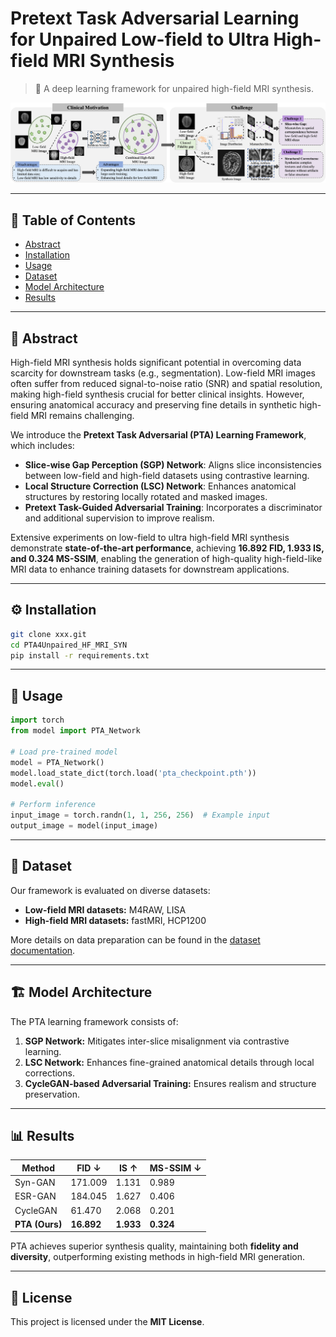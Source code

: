 # Pretext Task Adversarial Learning for Unpaired Low-field to Ultra High-field MRI Synthesis

> 🚀 A deep learning framework for unpaired high-field MRI synthesis.

![PTA-Task](fig1_miccai.png)

---

## 📖 Table of Contents
- [Abstract](#abstract)
- [Installation](#installation)
- [Usage](#usage)
- [Dataset](#dataset)
- [Model Architecture](#model-architecture)
- [Results](#results)

---

## 🧠 Abstract
High-field MRI synthesis holds significant potential in overcoming data scarcity for downstream tasks (e.g., segmentation). Low-field MRI images often suffer from reduced signal-to-noise ratio (SNR) and spatial resolution, making high-field synthesis crucial for better clinical insights. However, ensuring anatomical accuracy and preserving fine details in synthetic high-field MRI remains challenging.

We introduce the **Pretext Task Adversarial (PTA) Learning Framework**, which includes:

- **Slice-wise Gap Perception (SGP) Network**: Aligns slice inconsistencies between low-field and high-field datasets using contrastive learning.
- **Local Structure Correction (LSC) Network**: Enhances anatomical structures by restoring locally rotated and masked images.
- **Pretext Task-Guided Adversarial Training**: Incorporates a discriminator and additional supervision to improve realism.

Extensive experiments on low-field to ultra high-field MRI synthesis demonstrate **state-of-the-art performance**, achieving **16.892 FID, 1.933 IS, and 0.324 MS-SSIM**, enabling the generation of high-quality high-field-like MRI data to enhance training datasets for downstream applications.

---

## ⚙️ Installation
```bash
git clone xxx.git
cd PTA4Unpaired_HF_MRI_SYN
pip install -r requirements.txt
```

---

## 🚀 Usage
```python
import torch
from model import PTA_Network

# Load pre-trained model
model = PTA_Network()
model.load_state_dict(torch.load('pta_checkpoint.pth'))
model.eval()

# Perform inference
input_image = torch.randn(1, 1, 256, 256)  # Example input
output_image = model(input_image)
```

---

## 📂 Dataset
Our framework is evaluated on diverse datasets:
- **Low-field MRI datasets:** M4RAW, LISA
- **High-field MRI datasets:** fastMRI, HCP1200

More details on data preparation can be found in the [dataset documentation](dataset/README.md).

---

## 🏗 Model Architecture
The PTA learning framework consists of:
1. **SGP Network:** Mitigates inter-slice misalignment via contrastive learning.
2. **LSC Network:** Enhances fine-grained anatomical details through local corrections.
3. **CycleGAN-based Adversarial Training:** Ensures realism and structure preservation.

---

## 📊 Results
| Method  | FID ↓ | IS ↑ | MS-SSIM ↓ |
|---------|------|------|----------|
| Syn-GAN  | 171.009 | 1.131 | 0.989 |
| ESR-GAN  | 184.045 | 1.627 | 0.406 |
| CycleGAN | 61.470 | 2.068 | 0.201 |
| **PTA (Ours)** | **16.892** | **1.933** | **0.324** |

PTA achieves superior synthesis quality, maintaining both **fidelity and diversity**, outperforming existing methods in high-field MRI generation.

---

## 📜 License
This project is licensed under the **MIT License**.

